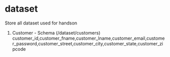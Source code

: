 # dataset
Store all dataset used for handson

1. Customer - Schema (/dataset/customers)
customer_id,customer_fname,customer_lname,customer_email,customer_password,customer_street,customer_city,customer_state,customer_zipcode

